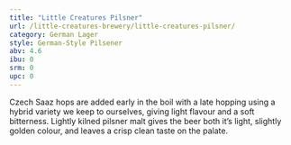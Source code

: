 ```yaml
---
title: "Little Creatures Pilsner"
url: /little-creatures-brewery/little-creatures-pilsner/
category: German Lager
style: German-Style Pilsener
abv: 4.6
ibu: 0
srm: 0
upc: 0
---
```

Czech Saaz hops are added early in the boil with a late hopping using a hybrid variety we keep to ourselves, giving light flavour and a soft bitterness. Lightly kilned pilsner malt gives the beer both it’s light, slightly golden colour, and leaves a crisp clean taste on the palate.
